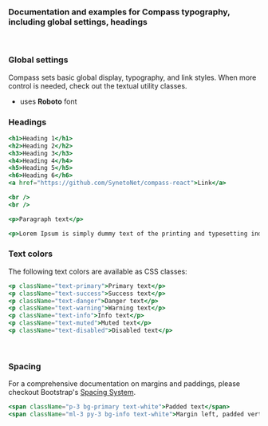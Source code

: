 ### Documentation and examples for Compass typography, including global settings, headings ###
<br/>

### **Global settings** ###
Compass sets basic global display, typography, and link styles. When more control is needed, check out the textual utility classes.
- uses **Roboto** font

### **Headings** ###
```jsx
<h1>Heading 1</h1>
<h2>Heading 2</h2>
<h3>Heading 3</h3>
<h4>Heading 4</h4>
<h5>Heading 5</h5>
<h6>Heading 6</h6>
<a href="https://github.com/SynetoNet/compass-react">Link</a>

<br />
<br />

<p>Paragraph text</p>

<p>Lorem Ipsum is simply dummy text of the printing and typesetting industry. Lorem Ipsum has been the industry's standard dummy text ever since the 1500s, when an unknown printer took a galley of type and scrambled it to make a type specimen book.</p>
```

### **Text colors**

The following text colors are available as CSS classes:

```jsx
<p className="text-primary">Primary text</p>
<p className="text-success">Success text</p>
<p className="text-danger">Danger text</p>
<p className="text-warning">Warning text</p>
<p className="text-info">Info text</p>
<p className="text-muted">Muted text</p>
<p className="text-disabled">Disabled text</p>
```

<br/>


### **Spacing**

For a comprehensive documentation on margins and paddings, please checkout Bootstrap's [Spacing System](https://getbootstrap.com/docs/4.3/utilities/spacing/).

```jsx
<span className="p-3 bg-primary text-white">Padded text</span>
<span className="ml-3 py-3 bg-info text-white">Margin left, padded vertical</span>
```
